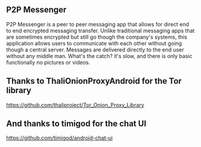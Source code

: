 ## P2P Messenger

P2P Messenger is a peer to peer messaging app that allows for direct end to end encrypted messaging transfer. Unlike traditional messaging apps that are sometimes encrypted but still go though the company's systems, this application allows users to communicate with each other without going though a central server. Messages are delivered directly to the end user without any middle man. What's the catch? it's slow, and there is only basic functionally no pictures or videos.


## Thanks to ThaliOnionProxyAndroid for the Tor library

https://github.com/thaliproject/Tor_Onion_Proxy_Library


## And thanks to timigod for the chat UI

https://github.com/timigod/android-chat-ui




